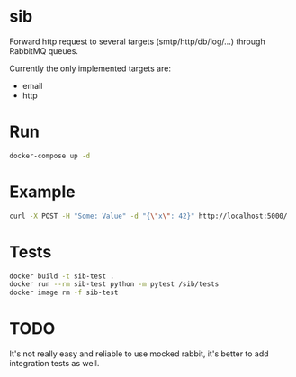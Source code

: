 # sib

Forward http request to several targets (smtp/http/db/log/...) through RabbitMQ queues.

Currently the only implemented targets are:
- email
- http

# Run

```bash
docker-compose up -d
```

# Example

```bash
curl -X POST -H "Some: Value" -d "{\"x\": 42}" http://localhost:5000/   
```

# Tests

```bash
docker build -t sib-test .
docker run --rm sib-test python -m pytest /sib/tests
docker image rm -f sib-test
```

# TODO

It's not really easy and reliable to use mocked rabbit, it's better to add integration tests as well.
